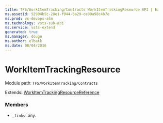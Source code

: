 ```yaml
---
title: TFS/WorkItemTracking/Contracts WorkItemTrackingResource API | Extensions for Visual Studio Team Services
ms.assetid: 52904b5c-28e1-f944-5a29-ce09a98c4b7e
ms.prod: vs-devops-alm
ms.technology: vsts-sub-api
ms.service: vsts-extend
generated: true
ms.manager: douge
ms.author: elbatk
ms.date: 08/04/2016
---
```


# WorkItemTrackingResource

Module path: `TFS/WorkItemTracking/Contracts`

Extends: [WorkItemTrackingResourceReference](../../../TFS/WorkItemTracking/Contracts/WorkItemTrackingResourceReference.md)

### Members

* `_links`: any. 

